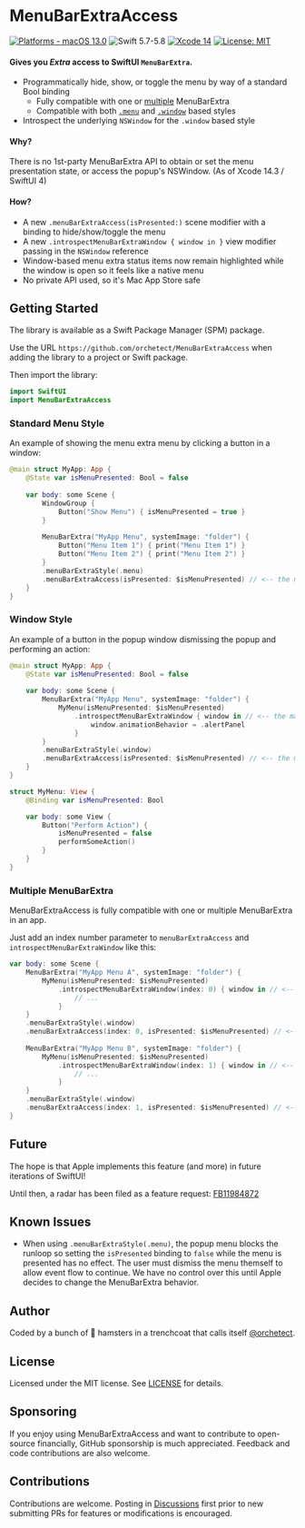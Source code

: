 # MenuBarExtraAccess

[![Platforms - macOS 13.0](https://img.shields.io/badge/platforms-macOS%2013.0-lightgrey.svg?style=flat)](https://developer.apple.com/swift) ![Swift 5.7-5.8](https://img.shields.io/badge/Swift-5.7–5.8-orange.svg?style=flat) [![Xcode 14](https://img.shields.io/badge/Xcode-14-blue.svg?style=flat)](https://developer.apple.com/swift) [![License: MIT](http://img.shields.io/badge/license-MIT-lightgrey.svg?style=flat)](https://github.com/orchetect/MenuBarExtraAccess/blob/main/LICENSE)

#### **Gives you *Extra* access to SwiftUI `MenuBarExtra`.**

- Programmatically hide, show, or toggle the menu by way of a standard Bool binding
  - Fully compatible with one or [multiple](#Multiple-MenuBarExtra) MenuBarExtra
  - Compatible with both [`.menu`](#Standard-Menu-Style) and [`.window`](#Window-Style) based styles
- Introspect the underlying `NSWindow` for the `.window` based style

#### Why?

There is no 1st-party MenuBarExtra API to obtain or set the menu presentation state, or access the popup's NSWindow. (As of Xcode 14.3 / SwiftUI 4)

#### How?

- A new `.menuBarExtraAccess(isPresented:)` scene modifier with a binding to hide/show/toggle the menu
- A new `.introspectMenuBarExtraWindow { window in }` view modifier passing in the `NSWindow` reference
- Window-based menu extra status items now remain highlighted while the window is open so it feels like a native menu
- No private API used, so it's Mac App Store safe

## Getting Started

The library is available as a Swift Package Manager (SPM) package.

Use the URL `https://github.com/orchetect/MenuBarExtraAccess` when adding the library to a project or Swift package.

Then import the library:

```swift
import SwiftUI
import MenuBarExtraAccess
```

### Standard Menu Style

An example of showing the menu extra menu by clicking a button in a window:

```swift 
@main struct MyApp: App {
    @State var isMenuPresented: Bool = false
    
    var body: some Scene {
        WindowGroup {
            Button("Show Menu") { isMenuPresented = true }
        }
        
        MenuBarExtra("MyApp Menu", systemImage: "folder") {
            Button("Menu Item 1") { print("Menu Item 1") }
            Button("Menu Item 2") { print("Menu Item 2") }
        }
        .menuBarExtraStyle(.menu)
        .menuBarExtraAccess(isPresented: $isMenuPresented) // <-- the magic ✨
    }
}
```

### Window Style

An example of a button in the popup window dismissing the popup and performing an action:

```swift 
@main struct MyApp: App {
    @State var isMenuPresented: Bool = false
    
    var body: some Scene {
        MenuBarExtra("MyApp Menu", systemImage: "folder") {
            MyMenu(isMenuPresented: $isMenuPresented)
            	.introspectMenuBarExtraWindow { window in // <-- the magic ✨
                    window.animationBehavior = .alertPanel
                }
        }
        .menuBarExtraStyle(.window)
        .menuBarExtraAccess(isPresented: $isMenuPresented) // <-- the magic ✨
    }
}

struct MyMenu: View {
    @Binding var isMenuPresented: Bool

    var body: some View {
        Button("Perform Action") { 
            isMenuPresented = false 
            performSomeAction()
        }
    }
}
```

### Multiple MenuBarExtra

MenuBarExtraAccess is fully compatible with one or multiple MenuBarExtra in an app.

Just add an index number parameter to `menuBarExtraAccess` and `introspectMenuBarExtraWindow` like this:

```swift
var body: some Scene {
    MenuBarExtra("MyApp Menu A", systemImage: "folder") {
        MyMenu(isMenuPresented: $isMenuPresented)
            .introspectMenuBarExtraWindow(index: 0) { window in // <-- add index 0
                // ...
            }
    }
    .menuBarExtraStyle(.window)
    .menuBarExtraAccess(index: 0, isPresented: $isMenuPresented) // <-- add index 0
    
    MenuBarExtra("MyApp Menu B", systemImage: "folder") {
        MyMenu(isMenuPresented: $isMenuPresented)
            .introspectMenuBarExtraWindow(index: 1) { window in // <-- add index 1
                // ...
            }
    }
    .menuBarExtraStyle(.window)
    .menuBarExtraAccess(index: 1, isPresented: $isMenuPresented) // <-- adde index 1
}
```

## Future

The hope is that Apple implements this feature (and more) in future iterations of SwiftUI!

Until then, a radar has been filed as a feature request: [FB11984872](https://github.com/feedback-assistant/reports/issues/383)

## Known Issues

- When using `.menuBarExtraStyle(.menu)`, the popup menu blocks the runloop so setting the `isPresented` binding to `false` while the menu is presented has no effect. The user must dismiss the menu themself to allow event flow to continue. We have no control over this until Apple decides to change the MenuBarExtra behavior.

## Author

Coded by a bunch of 🐹 hamsters in a trenchcoat that calls itself [@orchetect](https://github.com/orchetect).

## License

Licensed under the MIT license. See [LICENSE](https://github.com/orchetect/MenuBarExtraAccess/blob/master/LICENSE) for details.

## Sponsoring

If you enjoy using MenuBarExtraAccess and want to contribute to open-source financially, GitHub sponsorship is much appreciated. Feedback and code contributions are also welcome.

## Contributions

Contributions are welcome. Posting in [Discussions](https://github.com/orchetect/MenuBarExtraAccess/discussions) first prior to new submitting PRs for features or modifications is encouraged.
